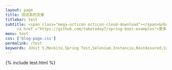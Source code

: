```yaml
---
layout: page
title: 测试系列文章
titlebar: test
subtitle: <span class="mega-octicon octicon-cloud-download"></span>&nbsp;&nbsp;
     <a href ="https://github.com/taketoday7/spring-boot-examples">更多Java测试库精选教程，<font color="#EB9439">点我</font>查看！</a><br/>
menu: test
css: ['blog-page.css']
permalink: /test
keywords: JUnit 5,Mockito,Spring Test,Selenium,Instancio,RestAssured,Cucumber,Postman,Gatling
---
```


{% include test.html %}
